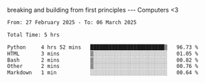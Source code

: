 breaking and building from first principles --- Computers <3

<!--START_SECTION:waka-->

```txt
From: 27 February 2025 - To: 06 March 2025

Total Time: 5 hrs

Python     4 hrs 52 mins   ████████████████████████▒   96.73 %
HTML       3 mins          ▒░░░░░░░░░░░░░░░░░░░░░░░░   01.05 %
Bash       2 mins          ▒░░░░░░░░░░░░░░░░░░░░░░░░   00.82 %
Other      2 mins          ▒░░░░░░░░░░░░░░░░░░░░░░░░   00.76 %
Markdown   1 min           ░░░░░░░░░░░░░░░░░░░░░░░░░   00.64 %
```

<!--END_SECTION:waka-->
